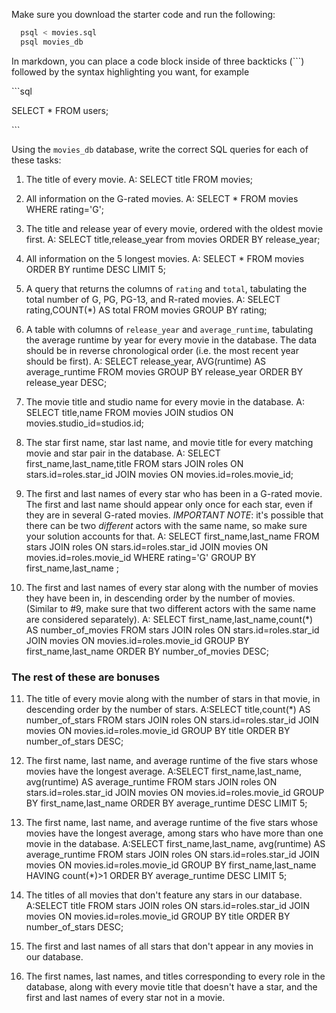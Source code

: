 Make sure you download the starter code and run the following:

```sh
  psql < movies.sql
  psql movies_db
```

In markdown, you can place a code block inside of three backticks (```) followed by the syntax highlighting you want, for example

\```sql

SELECT \* FROM users;

\```

Using the `movies_db` database, write the correct SQL queries for each of these tasks:

1.  The title of every movie.
       A: SELECT title FROM movies;

2.  All information on the G-rated movies.
       A: SELECT * FROM movies WHERE rating='G';

3.  The title and release year of every movie, ordered with the
    oldest movie first.
       A: SELECT title,release_year from movies ORDER BY release_year;
    
4.  All information on the 5 longest movies.
       A: SELECT * FROM movies ORDER BY runtime DESC LIMIT 5;

5.  A query that returns the columns of `rating` and `total`, tabulating the
    total number of G, PG, PG-13, and R-rated movies.
       A: SELECT rating,COUNT(*) AS total FROM movies GROUP BY rating;

6.  A table with columns of `release_year` and `average_runtime`,
    tabulating the average runtime by year for every movie in the database. The data should be in reverse chronological order (i.e. the most recent year should be first).
       A: SELECT release_year, AVG(runtime) AS average_runtime FROM movies GROUP BY release_year ORDER BY release_year DESC;

7.  The movie title and studio name for every movie in the
    database.
        A: SELECT title,name FROM movies JOIN studios ON movies.studio_id=studios.id;

8.  The star first name, star last name, and movie title for every
    matching movie and star pair in the database.
        A:  SELECT first_name,last_name,title FROM stars JOIN roles ON  stars.id=roles.star_id JOIN movies ON movies.id=roles.movie_id;

9.  The first and last names of every star who has been in a G-rated movie. The first and last name should appear only once for each star, even if they are in several G-rated movies. *IMPORTANT NOTE*: it's possible that there can be two *different* actors with the same name, so make sure your solution accounts for that.
        A:  SELECT first_name,last_name FROM stars JOIN roles ON stars.id=roles.star_id JOIN movies ON movies.id=roles.movie_id WHERE rating='G' GROUP BY first_name,last_name ;

10. The first and last names of every star along with the number
    of movies they have been in, in descending order by the number of movies. (Similar to #9, make sure
    that two different actors with the same name are considered separately).
        A: SELECT first_name,last_name,count(*) AS number_of_movies FROM stars JOIN roles ON stars.id=roles.star_id JOIN movies ON movies.id=roles.movie_id GROUP BY first_name,last_name ORDER BY number_of_movies DESC;

### The rest of these are bonuses

11. The title of every movie along with the number of stars in
    that movie, in descending order by the number of stars.
        A:SELECT title,count(*) AS number_of_stars FROM stars JOIN roles ON stars.id=roles.star_id JOIN movies ON movies.id=roles.movie_id GROUP BY title ORDER BY number_of_stars DESC;
 
12. The first name, last name, and average runtime of the five
    stars whose movies have the longest average.
            A:SELECT first_name,last_name, avg(runtime) AS average_runtime FROM stars JOIN roles ON stars.id=roles.star_id JOIN movies ON movies.id=roles.movie_id GROUP BY first_name,last_name ORDER BY average_runtime DESC LIMIT 5;

13. The first name, last name, and average runtime of the five
    stars whose movies have the longest average, among stars who have more than one movie in the database.
        A:SELECT first_name,last_name, avg(runtime) AS average_runtime FROM stars JOIN roles ON stars.id=roles.star_id JOIN movies ON movies.id=roles.movie_id GROUP BY first_name,last_name HAVING count(*)>1 ORDER BY average_runtime DESC LIMIT 5;


14. The titles of all movies that don't feature any stars in our
    database.
       A:SELECT title FROM stars JOIN roles ON stars.id=roles.star_id JOIN movies ON movies.id=roles.movie_id GROUP BY title ORDER BY number_of_stars DESC;

15. The first and last names of all stars that don't appear in any movies in our database.

16. The first names, last names, and titles corresponding to every
    role in the database, along with every movie title that doesn't have a star, and the first and last names of every star not in a movie.
